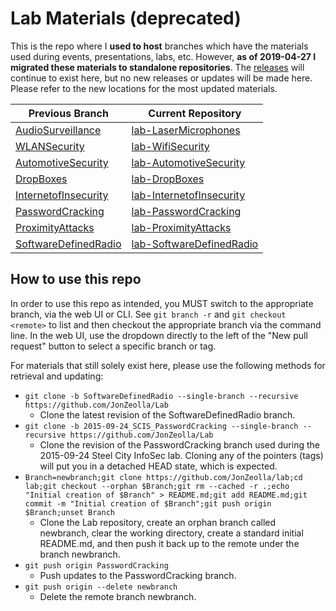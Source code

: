 # Lab Materials (deprecated)
This is the repo where I **used to host** branches which have the materials used during events, presentations, labs, etc. However, **as of 2019-04-27 I migrated these materials to standalone repositories**. The [releases](https://github.com/JonZeolla/Lab/releases) will continue to exist here, but no new releases or updates will be made here. Please refer to the new locations for the most updated materials.

| Previous Branch | Current Repository |
| -------------- | ----------------- |
| [AudioSurveillance](https://github.com/JonZeolla/Lab/tree/AudioSurveillance) | [lab-LaserMicrophones](https://github.com/JonZeolla/lab-LaserMicrophones) |
| [WLANSecurity](https://github.com/JonZeolla/Lab/tree/WLANSecurity) | [lab-WifiSecurity](https://github.com/JonZeolla/lab-WifiSecurity) |
| [AutomotiveSecurity](https://github.com/JonZeolla/Lab/tree/AutomotiveSecurity) | [lab-AutomotiveSecurity](https://github.com/JonZeolla/lab-AutomotiveSecurity) |
| [DropBoxes](https://github.com/JonZeolla/Lab/tree/DropBoxes) | [lab-DropBoxes](https://github.com/JonZeolla/lab-DropBoxes) |
| [InternetofInsecurity](https://github.com/JonZeolla/Lab/tree/InternetofInsecurity) | [lab-InternetofInsecurity](https://github.com/JonZeolla/lab-InternetofInsecurity) |
| [PasswordCracking](https://github.com/JonZeolla/Lab/tree/PasswordCracking) | [lab-PasswordCracking](https://github.com/jonzeolla/lab-PasswordCracking) |
| [ProximityAttacks](https://github.com/JonZeolla/Lab/tree/ProximityAttacks) | [lab-ProximityAttacks](https://github.com/jonzeolla/lab-ProximityAttacks) |
| [SoftwareDefinedRadio](https://github.com/JonZeolla/Lab/tree/SoftwareDefinedRadio) | [lab-SoftwareDefinedRadio](http://github.com/jonzeolla/lab-SoftwareDefinedRadio) |

## How to use this repo

In order to use this repo as intended, you MUST switch to the appropriate branch, via the web UI or CLI. See `git branch -r` and `git checkout <remote>` to list and then checkout the appropriate branch via the command line. In the web UI, use the dropdown directly to the left of the "New pull request" button to select a specific branch or tag.

For materials that still solely exist here, please use the following methods for retrieval and updating:
* `git clone -b SoftwareDefinedRadio --single-branch --recursive https://github.com/JonZeolla/Lab`
  * Clone the latest revision of the SoftwareDefinedRadio branch.
* `git clone -b 2015-09-24_SCIS_PasswordCracking --single-branch --recursive https://github.com/JonZeolla/Lab`
  * Clone the revision of the PasswordCracking branch used during the 2015-09-24 Steel City InfoSec lab. Cloning any of the pointers (tags) will put you in a detached HEAD state, which is expected.
* `Branch=newbranch;git clone https://github.com/JonZeolla/lab;cd lab;git checkout --orphan $Branch;git rm --cached -r .;echo "Initial creation of $Branch" > README.md;git add README.md;git commit -m "Initial creation of $Branch";git push origin $Branch;unset Branch`
  * Clone the Lab repository, create an orphan branch called newbranch, clear the working directory, create a standard initial README.md, and then push it back up to the remote under the branch newbranch.
* `git push origin PasswordCracking`
  * Push updates to the PasswordCracking branch.
* `git push origin --delete newbranch`
  * Delete the remote branch newbranch.
